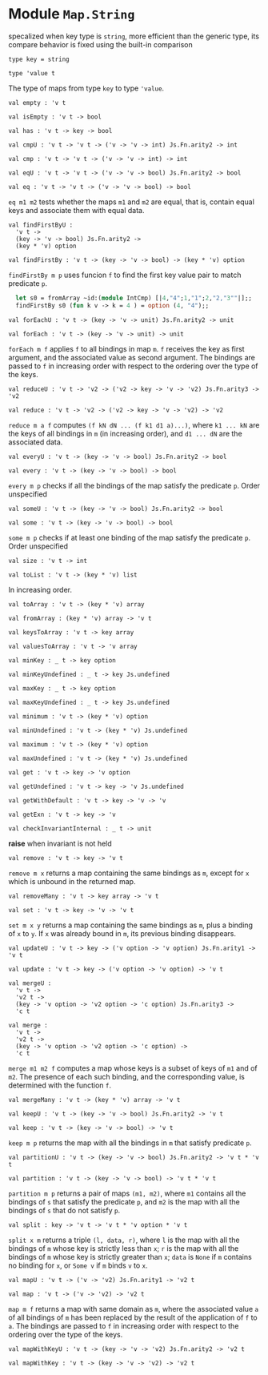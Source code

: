 # Module `Map.String`
specalized when key type is `string`, more efficient than the generic type, its compare behavior is fixed using the built-in comparison
```
type key = string
```
```
type 'value t
```
The type of maps from type `key` to type `'value`.
```
val empty : 'v t
```
```
val isEmpty : 'v t -> bool
```
```
val has : 'v t -> key -> bool
```
```
val cmpU : 'v t -> 'v t -> ('v -> 'v -> int) Js.Fn.arity2 -> int
```
```
val cmp : 'v t -> 'v t -> ('v -> 'v -> int) -> int
```
```
val eqU : 'v t -> 'v t -> ('v -> 'v -> bool) Js.Fn.arity2 -> bool
```
```
val eq : 'v t -> 'v t -> ('v -> 'v -> bool) -> bool
```
`eq m1 m2` tests whether the maps `m1` and `m2` are equal, that is, contain equal keys and associate them with equal data.
```
val findFirstByU : 
  'v t ->
  (key -> 'v -> bool) Js.Fn.arity2 ->
  (key * 'v) option
```
```
val findFirstBy : 'v t -> (key -> 'v -> bool) -> (key * 'v) option
```
`findFirstBy m p` uses funcion `f` to find the first key value pair to match predicate `p`.
```ocaml
  let s0 = fromArray ~id:(module IntCmp) [|4,"4";1,"1";2,"2,"3""|];;
  findFirstBy s0 (fun k v -> k = 4 ) = option (4, "4");;
```
```
val forEachU : 'v t -> (key -> 'v -> unit) Js.Fn.arity2 -> unit
```
```
val forEach : 'v t -> (key -> 'v -> unit) -> unit
```
`forEach m f` applies `f` to all bindings in map `m`. `f` receives the key as first argument, and the associated value as second argument. The bindings are passed to `f` in increasing order with respect to the ordering over the type of the keys.
```
val reduceU : 'v t -> 'v2 -> ('v2 -> key -> 'v -> 'v2) Js.Fn.arity3 -> 'v2
```
```
val reduce : 'v t -> 'v2 -> ('v2 -> key -> 'v -> 'v2) -> 'v2
```
`reduce m a f` computes `(f kN dN ... (f k1 d1 a)...)`, where `k1 ... kN` are the keys of all bindings in `m` (in increasing order), and `d1 ... dN` are the associated data.
```
val everyU : 'v t -> (key -> 'v -> bool) Js.Fn.arity2 -> bool
```
```
val every : 'v t -> (key -> 'v -> bool) -> bool
```
`every m p` checks if all the bindings of the map satisfy the predicate `p`. Order unspecified
```
val someU : 'v t -> (key -> 'v -> bool) Js.Fn.arity2 -> bool
```
```
val some : 'v t -> (key -> 'v -> bool) -> bool
```
`some m p` checks if at least one binding of the map satisfy the predicate `p`. Order unspecified
```
val size : 'v t -> int
```
```
val toList : 'v t -> (key * 'v) list
```
In increasing order.
```
val toArray : 'v t -> (key * 'v) array
```
```
val fromArray : (key * 'v) array -> 'v t
```
```
val keysToArray : 'v t -> key array
```
```
val valuesToArray : 'v t -> 'v array
```
```
val minKey : _ t -> key option
```
```
val minKeyUndefined : _ t -> key Js.undefined
```
```
val maxKey : _ t -> key option
```
```
val maxKeyUndefined : _ t -> key Js.undefined
```
```
val minimum : 'v t -> (key * 'v) option
```
```
val minUndefined : 'v t -> (key * 'v) Js.undefined
```
```
val maximum : 'v t -> (key * 'v) option
```
```
val maxUndefined : 'v t -> (key * 'v) Js.undefined
```
```
val get : 'v t -> key -> 'v option
```
```
val getUndefined : 'v t -> key -> 'v Js.undefined
```
```
val getWithDefault : 'v t -> key -> 'v -> 'v
```
```
val getExn : 'v t -> key -> 'v
```
```
val checkInvariantInternal : _ t -> unit
```
**raise** when invariant is not held
```
val remove : 'v t -> key -> 'v t
```
`remove m x` returns a map containing the same bindings as `m`, except for `x` which is unbound in the returned map.
```
val removeMany : 'v t -> key array -> 'v t
```
```
val set : 'v t -> key -> 'v -> 'v t
```
`set m x y` returns a map containing the same bindings as `m`, plus a binding of `x` to `y`. If `x` was already bound in `m`, its previous binding disappears.
```
val updateU : 'v t -> key -> ('v option -> 'v option) Js.Fn.arity1 -> 'v t
```
```
val update : 'v t -> key -> ('v option -> 'v option) -> 'v t
```
```
val mergeU : 
  'v t ->
  'v2 t ->
  (key -> 'v option -> 'v2 option -> 'c option) Js.Fn.arity3 ->
  'c t
```
```
val merge : 
  'v t ->
  'v2 t ->
  (key -> 'v option -> 'v2 option -> 'c option) ->
  'c t
```
`merge m1 m2 f` computes a map whose keys is a subset of keys of `m1` and of `m2`. The presence of each such binding, and the corresponding value, is determined with the function `f`.
```
val mergeMany : 'v t -> (key * 'v) array -> 'v t
```
```
val keepU : 'v t -> (key -> 'v -> bool) Js.Fn.arity2 -> 'v t
```
```
val keep : 'v t -> (key -> 'v -> bool) -> 'v t
```
`keep m p` returns the map with all the bindings in `m` that satisfy predicate `p`.
```
val partitionU : 'v t -> (key -> 'v -> bool) Js.Fn.arity2 -> 'v t * 'v t
```
```
val partition : 'v t -> (key -> 'v -> bool) -> 'v t * 'v t
```
`partition m p` returns a pair of maps `(m1, m2)`, where `m1` contains all the bindings of `s` that satisfy the predicate `p`, and `m2` is the map with all the bindings of `s` that do not satisfy `p`.
```
val split : key -> 'v t -> 'v t * 'v option * 'v t
```
`split x m` returns a triple `(l, data, r)`, where `l` is the map with all the bindings of `m` whose key is strictly less than `x`; `r` is the map with all the bindings of `m` whose key is strictly greater than `x`; `data` is `None` if `m` contains no binding for `x`, or `Some v` if `m` binds `v` to `x`.
```
val mapU : 'v t -> ('v -> 'v2) Js.Fn.arity1 -> 'v2 t
```
```
val map : 'v t -> ('v -> 'v2) -> 'v2 t
```
`map m f` returns a map with same domain as `m`, where the associated value `a` of all bindings of `m` has been replaced by the result of the application of `f` to `a`. The bindings are passed to `f` in increasing order with respect to the ordering over the type of the keys.
```
val mapWithKeyU : 'v t -> (key -> 'v -> 'v2) Js.Fn.arity2 -> 'v2 t
```
```
val mapWithKey : 'v t -> (key -> 'v -> 'v2) -> 'v2 t
```